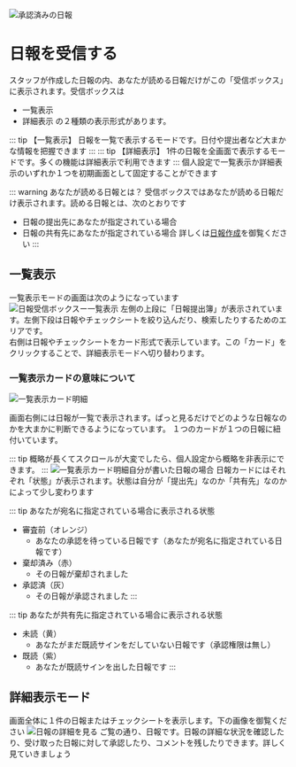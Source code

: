 ![承認済みの日報](/res/icatch.png)
# 日報を受信する
スタッフが作成した日報の内、あなたが読める日報だけがこの「受信ボックス」に表示されます。受信ボックスは
- 一覧表示
- 詳細表示
の２種類の表示形式があります。

::: tip 【一覧表示】
日報を一覧で表示するモードです。日付や提出者など大まかな情報を把握できます
:::
::: tip 【詳細表示】
1件の日報を全画面で表示するモードです。多くの機能は詳細表示で利用できます
:::
個人設定で一覧表示か詳細表示のいずれか１つを初期画面として固定することができます

::: warning あなたが読める日報とは？
受信ボックスではあなたが読める日報だけ表示されます。読める日報とは、次のとおりです
- 日報の提出先にあなたが指定されている場合
- 日報の共有先にあなたが指定されている場合
詳しくは[日報作成](//manual/report/write)を御覧ください
:::

## 一覧表示
一覧表示モードの画面は次のようになっています
![日報受信ボックスー一覧表示](/res/r1.png)
左側の上段に「日報提出簿」が表示されています。左側下段は日報やチェックシートを絞り込んだり、検索したりするためのエリアです。  
右側は日報やチェックシートをカード形式で表示しています。この「カード」をクリックすることで、詳細表示モードへ切り替わります。

### 一覧表示カードの意味について
![一覧表示カード明細](/res/r2.png)

画面右側には日報が一覧で表示されます。ぱっと見るだけでどのような日報なのかを大まかに判断できるようになっています。
１つのカードが１つの日報に紐付いています。

::: tip
概略が長くてスクロールが大変でしたら、個人設定から概略を非表示にできます。
:::
![一覧表示カード明細自分が書いた日報の場合](/res/r3.png)
日報カードにはそれぞれ「状態」が表示されます。状態は自分が「提出先」なのか「共有先」なのかによって少し変わります

::: tip あなたが宛名に指定されている場合に表示される状態
- 審査前（オレンジ）
  - あなたの承認を待っている日報です（あなたが宛名に指定されている日報です）
- 棄却済み（赤）
  - その日報が棄却されました
- 承認済（灰）
  - その日報が承認されました
:::

::: tip あなたが共有先に指定されている場合に表示される状態
- 未読（黄）
  - あなたがまだ既読サインをだしていない日報です（承認権限は無し）
- 既読（紫）
  - あなたが既読サインを出した日報です
:::

## 詳細表示モード
画面全体に１件の日報またはチェックシートを表示します。下の画像を御覧ください
![日報の詳細を見る](/res/r7.png)
ご覧の通り、日報です。日報の詳細な状況を確認したり、受け取った日報に対して承認したり、コメントを残したりできます。詳しく見ていきましょう
